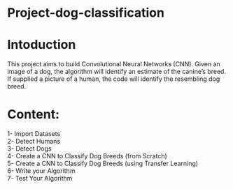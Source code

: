# Project-dog-classification
# Intoduction
This project aims to build Convolutional Neural Networks (CNN). Given an image of a dog, the algorithm will identify an estimate of the canine’s breed. If supplied a picture of a human, the code will identify the resembling dog breed.
# Content:
1- Import Datasets\
2- Detect Humans\
3- Detect Dogs\
4- Create a CNN to Classify Dog Breeds (from Scratch)\
5- Create a CNN to Classify Dog Breeds (using Transfer Learning)\
6- Write your Algorithm\
7- Test Your Algorithm
